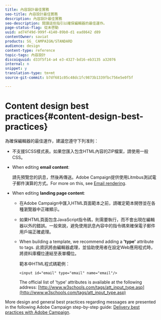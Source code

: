 ```yaml
---
title: 內容設計最佳實務
seo-title: 內容設計最佳實務
description: 內容設計最佳實務
seo-description: 閱讀這些指引以確保編輯器的最佳運作。
page-status-flag: 從未啓動
uuid: ad74f49d-999f-4140-89b0-d1 ead8642 d89
contentOwner: saviat
products: SG_ CAMPAIGN/STANDARD
audience: design
content-type: reference
topic-tags: 內容設計
discoiquuid: d33f5f14-a4 e3-4327-bd16-eb3135 a32076
internal: n
snippet: y
translation-type: tm+mt
source-git-commit: b7df681c05c48dc1fc9873b1339fbc756e5e0f5f

---
```



# Content design best practices{#content-design-best-practices}

為確保編輯器的最佳運作，建議您遵守下列准則：

* 不支援SCSS樣式表。如果您匯入包含HTML內容的ZIP檔案，請使用一般CSS。
* When editing **email content**:

   請先預覽您的訊息，然後再傳送。Adobe Campaign提供使用Litmbus測試電子郵件演算的方式。For more on this, see [Email rendering](../../sending/using/email-rendering.md).

* When editing **landing page content**:

   * 在Adobe Campaign中匯入HTML頁面範本之前，請確定範本開啓並在各種瀏覽器中正確顯示。
   * 如果HTML頁面包含JavaScript指令碼，則需要執行，而不會出現在編輯器以外的錯誤。一般來說，避免使用訊息內容中的指令碼來確保電子郵件用戶端正確處理。
   * When building a template, we recommend adding a **'type'** attribute to  tags. 此資訊將由編輯器處理，並協助使用者在設定Web應用程式時，將資料庫欄位連結至表單欄位。

      範本中HTML程式碼範例：

      ```
      <input id="email" type="email" name="email"/>
      ```

      The official list of 'type' attributes is available at the following address: [http://www.w3schools.com/tags/att_input_type.asp](http://www.w3schools.com/tags/att_input_type.asp)

More design and general best practices regarding messages are presented in the following Adobe Campaign step-by-step guide: [Delivery best practices with Adobe Campaign](https://docs.campaign.adobe.com/doc/standard/getting_started/en/ACS_DeliveryBestPractices.html).
